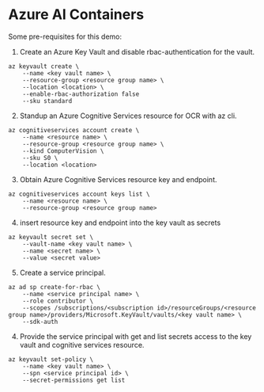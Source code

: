 # Azure AI Containers

Some pre-requisites for this demo:

1. Create an Azure Key Vault and disable rbac-authentication for the vault.
```azurecli
az keyvault create \
    --name <key vault name> \
    --resource-group <resource group name> \
    --location <location> \
    --enable-rbac-authorization false
    --sku standard
```
2. Standup an Azure Cognitive Services resource for OCR with az cli.
```azurecli
az cognitiveservices account create \
    --name <resource name> \
    --resource-group <resource group name> \
    --kind ComputerVision \
    --sku S0 \
    --location <location>
```
3. Obtain Azure Cognitive Services resource key and endpoint.
```azurecli
az cognitiveservices account keys list \
    --name <resource name> \
    --resource-group <resource group name>
```
4. insert resource key and endpoint into the key vault as secrets
```azurecli
az keyvault secret set \
    --vault-name <key vault name> \
    --name <secret name> \
    --value <secret value>
```
5. Create a service principal.
```azurecli
az ad sp create-for-rbac \
    --name <service principal name> \
    --role contributor \
    --scopes /subscriptions/<subscription id>/resourceGroups/<resource group name>/providers/Microsoft.KeyVault/vaults/<key vault name> \
    --sdk-auth
```
4. Provide the service principal with get and list secrets access to the key vault and cognitive services resource.
```azurecli
az keyvault set-policy \
    --name <key vault name> \
    --spn <service principal id> \
    --secret-permissions get list
```
